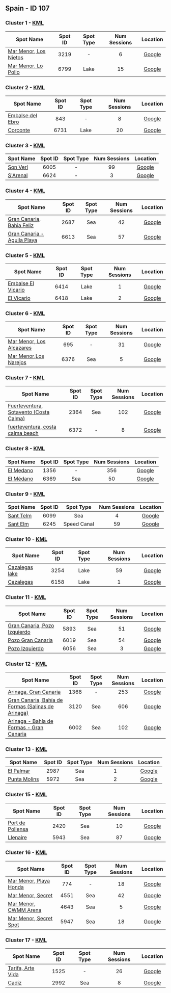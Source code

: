 ## Spain - ID 107

### Cluster 1 - [KML](107/1.kml)

| Spot Name | Spot ID | Spot Type | Num Sessions | Location |
| --------- | :-----: | :-------: | :----------: | :------: |
| [Mar Menor, Los Nietos](https://www.gps-speedsurfing.com/mygps.aspx?mnu=spotsearch&val=3219.md) | 3219 | - | 6| [Google](https://www.google.com/maps/search/?api=1&query=37.6686475,-0.8140528)
| [Mar Menor. Lo Pollo](https://www.gps-speedsurfing.com/mygps.aspx?mnu=spotsearch&val=6799.md) | 6799 | Lake | 15| [Google](https://www.google.com/maps/search/?api=1&query=37.66693583,-0.810683641)

### Cluster 2 - [KML](107/2.kml)

| Spot Name | Spot ID | Spot Type | Num Sessions | Location |
| --------- | :-----: | :-------: | :----------: | :------: |
| [Embalse del Ebro](https://www.gps-speedsurfing.com/mygps.aspx?mnu=spotsearch&val=843.md) | 843 | - | 8| [Google](https://www.google.com/maps/search/?api=1&query=43.03141447,-3.892884736)
| [Corconte](https://www.gps-speedsurfing.com/mygps.aspx?mnu=spotsearch&val=6731.md) | 6731 | Lake | 20| [Google](https://www.google.com/maps/search/?api=1&query=43.03094868,-3.896389352)

### Cluster 3 - [KML](107/3.kml)

| Spot Name | Spot ID | Spot Type | Num Sessions | Location |
| --------- | :-----: | :-------: | :----------: | :------: |
| [Son Verí](https://www.gps-speedsurfing.com/mygps.aspx?mnu=spotsearch&val=6005.md) | 6005 | - | 99| [Google](https://www.google.com/maps/search/?api=1&query=39.50903763,2.728952034)
| [S'Arenal](https://www.gps-speedsurfing.com/mygps.aspx?mnu=spotsearch&val=6624.md) | 6624 | - | 3| [Google](https://www.google.com/maps/search/?api=1&query=39.5102115,2.7376645)

### Cluster 4 - [KML](107/4.kml)

| Spot Name | Spot ID | Spot Type | Num Sessions | Location |
| --------- | :-----: | :-------: | :----------: | :------: |
| [Gran Canaria, Bahia Feliz](https://www.gps-speedsurfing.com/mygps.aspx?mnu=spotsearch&val=2687.md) | 2687 | Sea | 42| [Google](https://www.google.com/maps/search/?api=1&query=27.77257353,-15.51933306)
| [Gran Canaria - Aguila Playa](https://www.gps-speedsurfing.com/mygps.aspx?mnu=spotsearch&val=6613.md) | 6613 | Sea | 57| [Google](https://www.google.com/maps/search/?api=1&query=27.77165389,-15.52294139)

### Cluster 5 - [KML](107/5.kml)

| Spot Name | Spot ID | Spot Type | Num Sessions | Location |
| --------- | :-----: | :-------: | :----------: | :------: |
| [Embalse El Vicario](https://www.gps-speedsurfing.com/mygps.aspx?mnu=spotsearch&val=6414.md) | 6414 | Lake | 1| [Google](https://www.google.com/maps/search/?api=1&query=39.0636676,-3.96105305)
| [El Vicario](https://www.gps-speedsurfing.com/mygps.aspx?mnu=spotsearch&val=6418.md) | 6418 | Lake | 2| [Google](https://www.google.com/maps/search/?api=1&query=39.0631736,-3.95907745)

### Cluster 6 - [KML](107/6.kml)

| Spot Name | Spot ID | Spot Type | Num Sessions | Location |
| --------- | :-----: | :-------: | :----------: | :------: |
| [Mar Menor, Los Alcazares](https://www.gps-speedsurfing.com/mygps.aspx?mnu=spotsearch&val=695.md) | 695 | - | 31| [Google](https://www.google.com/maps/search/?api=1&query=37.75447799,-0.823235915)
| [Mar Menor,Los Narejos](https://www.gps-speedsurfing.com/mygps.aspx?mnu=spotsearch&val=6376.md) | 6376 | Sea | 5| [Google](https://www.google.com/maps/search/?api=1&query=37.74955294,-0.823881993)

### Cluster 7 - [KML](107/7.kml)

| Spot Name | Spot ID | Spot Type | Num Sessions | Location |
| --------- | :-----: | :-------: | :----------: | :------: |
| [Fuerteventura, Sotavento (Costa Calma)](https://www.gps-speedsurfing.com/mygps.aspx?mnu=spotsearch&val=2364.md) | 2364 | Sea | 102| [Google](https://www.google.com/maps/search/?api=1&query=28.14877555,-14.22915498)
| [fuerteventura, costa calma beach](https://www.gps-speedsurfing.com/mygps.aspx?mnu=spotsearch&val=6372.md) | 6372 | - | 8| [Google](https://www.google.com/maps/search/?api=1&query=28.14113259,-14.23219628)

### Cluster 8 - [KML](107/8.kml)

| Spot Name | Spot ID | Spot Type | Num Sessions | Location |
| --------- | :-----: | :-------: | :----------: | :------: |
| [El Medano](https://www.gps-speedsurfing.com/mygps.aspx?mnu=spotsearch&val=1356.md) | 1356 | - | 356| [Google](https://www.google.com/maps/search/?api=1&query=28.05036186,-16.52462002)
| [El Médano](https://www.gps-speedsurfing.com/mygps.aspx?mnu=spotsearch&val=6369.md) | 6369 | Sea | 50| [Google](https://www.google.com/maps/search/?api=1&query=28.04339426,-16.52908044)

### Cluster 9 - [KML](107/9.kml)

| Spot Name | Spot ID | Spot Type | Num Sessions | Location |
| --------- | :-----: | :-------: | :----------: | :------: |
| [Sant Telm](https://www.gps-speedsurfing.com/mygps.aspx?mnu=spotsearch&val=6099.md) | 6099 | Sea | 4| [Google](https://www.google.com/maps/search/?api=1&query=39.58369391,2.33865665)
| [Sant Elm](https://www.gps-speedsurfing.com/mygps.aspx?mnu=spotsearch&val=6245.md) | 6245 | Speed Canal | 59| [Google](https://www.google.com/maps/search/?api=1&query=39.58417433,2.339374766)

### Cluster 10 - [KML](107/10.kml)

| Spot Name | Spot ID | Spot Type | Num Sessions | Location |
| --------- | :-----: | :-------: | :----------: | :------: |
| [Cazalegas lake](https://www.gps-speedsurfing.com/mygps.aspx?mnu=spotsearch&val=3254.md) | 3254 | Lake | 59| [Google](https://www.google.com/maps/search/?api=1&query=40.01792062,-4.696139626)
| [Cazalegas](https://www.gps-speedsurfing.com/mygps.aspx?mnu=spotsearch&val=6158.md) | 6158 | Lake | 1| [Google](https://www.google.com/maps/search/?api=1&query=40.01734214,-4.696228365)

### Cluster 11 - [KML](107/11.kml)

| Spot Name | Spot ID | Spot Type | Num Sessions | Location |
| --------- | :-----: | :-------: | :----------: | :------: |
| [Gran Canaria, Pozo Izquierdo](https://www.gps-speedsurfing.com/mygps.aspx?mnu=spotsearch&val=5893.md) | 5893 | Sea | 51| [Google](https://www.google.com/maps/search/?api=1&query=27.82430214,-15.4152225)
| [Pozo Gran Canaria](https://www.gps-speedsurfing.com/mygps.aspx?mnu=spotsearch&val=6019.md) | 6019 | Sea | 54| [Google](https://www.google.com/maps/search/?api=1&query=27.83278971,-15.41238813)
| [Pozo Izquierdo](https://www.gps-speedsurfing.com/mygps.aspx?mnu=spotsearch&val=6056.md) | 6056 | Sea | 3| [Google](https://www.google.com/maps/search/?api=1&query=27.81873215,-15.4187793)

### Cluster 12 - [KML](107/12.kml)

| Spot Name | Spot ID | Spot Type | Num Sessions | Location |
| --------- | :-----: | :-------: | :----------: | :------: |
| [Arinaga, Gran Canaria](https://www.gps-speedsurfing.com/mygps.aspx?mnu=spotsearch&val=1368.md) | 1368 | - | 253| [Google](https://www.google.com/maps/search/?api=1&query=27.84493373,-15.40703798)
| [Gran Canaria, Bahía de Formas (Salinas de Arinaga)](https://www.gps-speedsurfing.com/mygps.aspx?mnu=spotsearch&val=3120.md) | 3120 | Sea | 606| [Google](https://www.google.com/maps/search/?api=1&query=27.84601729,-15.40770875)
| [Arinaga - Bahía de Formas - Gran Canaria](https://www.gps-speedsurfing.com/mygps.aspx?mnu=spotsearch&val=6002.md) | 6002 | Sea | 102| [Google](https://www.google.com/maps/search/?api=1&query=27.84480222,-15.40645219)

### Cluster 13 - [KML](107/13.kml)

| Spot Name | Spot ID | Spot Type | Num Sessions | Location |
| --------- | :-----: | :-------: | :----------: | :------: |
| [El Palmar](https://www.gps-speedsurfing.com/mygps.aspx?mnu=spotsearch&val=2987.md) | 2987 | Sea | 1| [Google](https://www.google.com/maps/search/?api=1&query=38.8632235,0.03857557)
| [Punta Molins](https://www.gps-speedsurfing.com/mygps.aspx?mnu=spotsearch&val=5972.md) | 5972 | Sea | 2| [Google](https://www.google.com/maps/search/?api=1&query=38.8631382,0.040859413)

### Cluster 15 - [KML](107/15.kml)

| Spot Name | Spot ID | Spot Type | Num Sessions | Location |
| --------- | :-----: | :-------: | :----------: | :------: |
| [Port de Pollensa](https://www.gps-speedsurfing.com/mygps.aspx?mnu=spotsearch&val=2420.md) | 2420 | Sea | 10| [Google](https://www.google.com/maps/search/?api=1&query=39.88226473,3.089531427)
| [Llenaire](https://www.gps-speedsurfing.com/mygps.aspx?mnu=spotsearch&val=5943.md) | 5943 | Sea | 87| [Google](https://www.google.com/maps/search/?api=1&query=39.8869172,3.089049274)

### Cluster 16 - [KML](107/16.kml)

| Spot Name | Spot ID | Spot Type | Num Sessions | Location |
| --------- | :-----: | :-------: | :----------: | :------: |
| [Mar Menor, Playa Honda](https://www.gps-speedsurfing.com/mygps.aspx?mnu=spotsearch&val=774.md) | 774 | - | 18| [Google](https://www.google.com/maps/search/?api=1&query=37.64259103,-0.735889094)
| [Mar Menor, Secret](https://www.gps-speedsurfing.com/mygps.aspx?mnu=spotsearch&val=4551.md) | 4551 | Sea | 42| [Google](https://www.google.com/maps/search/?api=1&query=37.6556783,-0.736911264)
| [Mar Menor, CWMM Arena](https://www.gps-speedsurfing.com/mygps.aspx?mnu=spotsearch&val=4643.md) | 4643 | Sea | 5| [Google](https://www.google.com/maps/search/?api=1&query=37.64950885,-0.7323593)
| [Mar Menor, Secret Spot](https://www.gps-speedsurfing.com/mygps.aspx?mnu=spotsearch&val=5947.md) | 5947 | Sea | 18| [Google](https://www.google.com/maps/search/?api=1&query=37.63855286,-0.742364302)

### Cluster 17 - [KML](107/17.kml)

| Spot Name | Spot ID | Spot Type | Num Sessions | Location |
| --------- | :-----: | :-------: | :----------: | :------: |
| [Tarifa, Arte Vida](https://www.gps-speedsurfing.com/mygps.aspx?mnu=spotsearch&val=1525.md) | 1525 | - | 26| [Google](https://www.google.com/maps/search/?api=1&query=36.03833495,-5.644304381)
| [Cadiz](https://www.gps-speedsurfing.com/mygps.aspx?mnu=spotsearch&val=2992.md) | 2992 | Sea | 8| [Google](https://www.google.com/maps/search/?api=1&query=36.03560053,-5.6373825)

